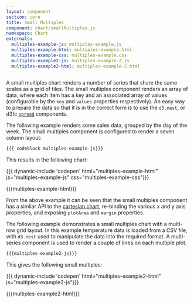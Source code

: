 ```yaml
---
layout: component
section: core
title: Small Multiples
component: chart/smallMultiples.js
namespace: Chart
externals:
  multiples-example-js: multiples-example.js
  multiples-example-html: multiples-example.html
  multiples-example-css: multiples-example.css
  multiples-example2-js: multiples-example-2.js
  multiples-example2-html: multiples-example-2.html
---
```


A small multiples chart renders a number of series that share the same scales as a grid of tiles. The small multiples component renders an array of data, where each item has a key and an associated array of values (configurable by the `key` and `values` properties respectively). An easy way to prepare the data so that it is in the correct form is to use the `d3.nest`, or d3fc [`spread`](/components/data/spread.html) components.

The following example renders some sales data, grouped by the day of the week. The small multiples component is configured to render a seven column layout:

```js
{{{ codeblock multiples-example-js}}}
```

This results in the following chart:

{{{ dynamic-include 'codepen' html="multiples-example-html" js="multiples-example-js" css="multiples-example-css"}}}

{{{multiples-example-html}}}
<script type="text/javascript">
{{{multiples-example-js}}}
</script>

From the above example it can be seen that the small multiples component has a similar API to the [cartesian chart](/components/chart/cartesian.html), re-binding the various x and y axis properties, and exposing `plotArea` and `margin` properties.

The following example demonstrates a small multiples chart with a multi-row grid layout. In this example temperature data is loaded from a CSV file, with `d3.nest` used to manipulate the data into the required format. A multi-series component is used to render a couple of lines on each multiple plot.

```js
{{{multiples-example2-js}}}
```

This gives the following small multiples:

{{{ dynamic-include 'codepen' html="multiples-example2-html" js="multiples-example2-js"}}}

{{{multiples-example2-html}}}
<script type="text/javascript">
{{{multiples-example2-js}}}
</script>
